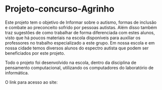# Projeto-concurso-Agrinho
<p> Este projeto tem o objetivo de Informar sobre o autismo, formas de inclusão e combate ao preconceito sofrido por pessoas autistas. Além disso também traz sugestões de como trabalhar de forma diferenciada com estes alunos, visto que há poucos materiais na escola disponíveis para auxiliar os professores no trabalho especializado a este grupo. Em nossa escola e em nossa cidade temos diversos alunos do espectro autista que podem ser beneficiados por este projeto. </p>
<p> Todo o projeto foi desenvolvido na escola, dentro da disciplina de pensamento computacional, utilizando os computadores do laboratório de informática. </p>
<p>O link para acesso ao site: <a https://github.com/RONIDI123/Projeto-concurso-Agrinho/blob/5aebeaac1b4cc7e69ec1342921f5f515a185944a/index.html> </a> </p>
